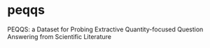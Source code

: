 # peqqs
PEQQS: a Dataset for Probing Extractive Quantity-focused Question Answering from Scientific Literature
